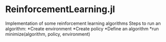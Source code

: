# ReinforcementLearning.jl
Implementation of some reinforcement learning algorithms
Steps to run an algorithm:
*Create environment
*Create policy
*Define an algorithm
*run minimize(algorithm, policy, environment)
